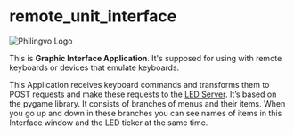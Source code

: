 # remote_unit_interface

![Philingvo Logo](https://user-images.githubusercontent.com/108828980/177623942-55bcc0ba-873f-4761-aa8c-172a0022ab26.png)

This is **Graphic Interface Application**. It's supposed for using with remote keyboards or devices that emulate keyboards. 

This Application receives keyboard commands and transforms them to POST requests and make these requests to the [LED Server](https://github.com/philingvo/led_server).
It’s based on the pygame library. It consists of branches of menus and their items. When you go up and down in these branches you can see names of items in this Interface window and the LED ticker at the same time.
